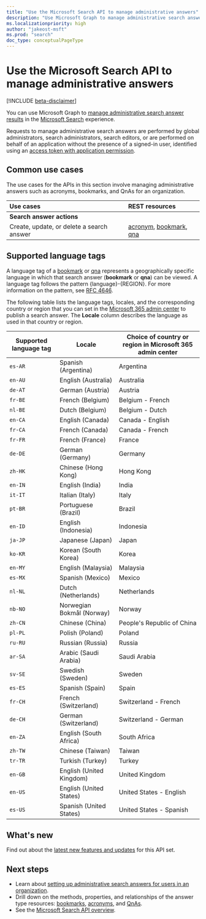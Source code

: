 ```yaml
---
title: "Use the Microsoft Search API to manage administrative answers"
description: "Use Microsoft Graph to manage administrative search answers in the Microsoft Search experience."
ms.localizationpriority: high
author: "jakeost-msft"
ms.prod: "search"
doc_type: conceptualPageType
---
```


# Use the Microsoft Search API to manage administrative answers

[!INCLUDE [beta-disclaimer](../../includes/beta-disclaimer.md)]

You can use Microsoft Graph to [manage administrative search answer results](/graph/search-concept-answers) in the [Microsoft Search](/microsoftsearch/overview-microsoft-search) experience.

Requests to manage administrative search answers are performed by global administrators, search administrators, search editors, or are performed on behalf of an application without the presence of a signed-in user, identified using an [access token with application permission](/graph/auth-v2-service).

## Common use cases

The use cases for the APIs in this section involve managing administrative answers such as acronyms, bookmarks, and QnAs for an organization.

| Use cases                                        | REST resources                              |
|:-------------------------------------------------|:--------------------------------------------|
| **Search answer actions**                        |                                             |
| Create, update, or delete a search answer        | [acronym](search-acronym.md), [bookmark](search-bookmark.md), [qna](search-qna.md) |

## Supported language tags
A language tag of a [bookmark](search-bookmark.md) or [qna](search-qna.md) represents a geographically specific language in which that search answer (**bookmark** or **qna**) can be viewed. A language tag follows the pattern {language}-{REGION}. For more information on the pattern, see [RFC 4646](https://datatracker.ietf.org/doc/html/rfc4646).

The following table lists the language tags, locales, and the corresponding country or region that you can set in the [Microsoft 365 admin center](https://admin.microsoft.com/) to publish a search answer. The **Locale** column describes the language as used in that country or region.

| Supported language tag | Locale | Choice of country or region in Microsoft 365 admin center  |
| ----------- | ----------  | ----------  |
|`es-AR`| Spanish (Argentina) | Argentina | 
|`en-AU`| English (Australia) | Australia |
|`de-AT`| German (Austria) |Austria | 
|`fr-BE`| French (Belgium) |Belgium - French | 
|`nl-BE`| Dutch (Belgium) | Belgium - Dutch | 
|`en-CA`| English (Canada) | Canada - English | 
|`fr-CA`| French (Canada) | Canada - French | 
|`fr-FR`| French (France) | France | 
|`de-DE`| German (Germany) | Germany | 
|`zh-HK`| Chinese (Hong Kong) | Hong Kong |
|`en-IN`| English (India) | India |
|`it-IT`| Italian (Italy) | Italy |
|`pt-BR`| Portuguese (Brazil) | Brazil |
|`en-ID`| English (Indonesia) | Indonesia |
|`ja-JP`| Japanese (Japan) | Japan |
|`ko-KR`| Korean (South Korea) | Korea |
|`en-MY`| English (Malaysia) | Malaysia |
|`es-MX`| Spanish (Mexico) | Mexico |
|`nl-NL`| Dutch (Netherlands) | Netherlands |
|`nb-NO`| Norwegian Bokmål (Norway) | Norway |
|`zh-CN`| Chinese (China) | People's Republic of China |
|`pl-PL`| Polish (Poland) | Poland |
|`ru-RU`| Russian (Russia) | Russia |
|`ar-SA`| Arabic (Saudi Arabia) | Saudi Arabia |
|`sv-SE`| Swedish (Sweden) | Sweden |
|`es-ES`| Spanish (Spain) | Spain |
|`fr-CH`| French (Switzerland) | Switzerland - French |
|`de-CH`| German (Switzerland) | Switzerland - German |
|`en-ZA`| English (South Africa) | South Africa |
|`zh-TW`| Chinese (Taiwan) | Taiwan |
|`tr-TR`| Turkish (Turkey) | Turkey |
|`en-GB`| English (United Kingdom) | United Kingdom |
|`en-US`| English (United States) | United States - English |
|`es-US`| Spanish (United States) | United States - Spanish |

## What's new
Find out about the [latest new features and updates](/graph/whats-new-overview) for this API set.

## Next steps

- Learn about [setting up administrative search answers for users in an organization](/graph/search-concept-answers).
- Drill down on the methods, properties, and relationships of the answer type resources: [bookmarks](search-bookmark.md), [acronyms](search-acronym.md), and [QnAs](search-qna.md).
- See the [Microsoft Search API overview](/graph/search-concept-overview).
